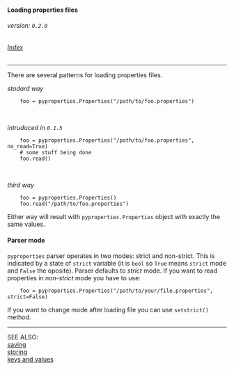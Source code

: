 #### Loading properties files
###### _version: ```0.2.0```_

###### [Index](index.mdown)
----


There are several patterns for loading properties files.

_stadard way_

        foo = pyproperties.Properties("/path/to/foo.properties")

&nbsp;

_intruduced in ```0.1.5```_

        foo = pyproperties.Properties("/path/to/foo.properties", no_read=True)
        # some stuff being done
        foo.read()

&nbsp;

_third way_

        foo = pyproperties.Properties()
        foo.read("/path/to/foo.properties")


Either way will result with ```pyproperties.Properties``` object with exactly the same values.


#### Parser mode

```pyproperties``` parser operates in two modes: strict and non-strict. 
This is indicated by a state of ```strict``` variable (it is ```bool``` so ```True``` means ```strict``` mode and ```False``` the oposite). 
Parser defaults to _strict_ mode. If you want to read properties in _non-strict_ mode you have to use:

        foo = pyproperties.Properties("/path/to/your/file.properties", strict=False)
        
If you want to change mode after loading file you can use ```setstrict()``` method.


----

SEE ALSO:  
[saving](saving.mdown)  
[storing](storing.mdown)  
[keys and values](keys_and_values.mdown)